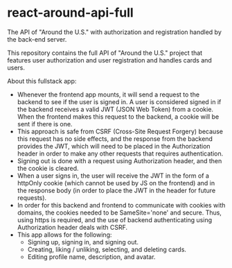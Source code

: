 # react-around-api-full
The API of "Around the U.S." with authorization and registration handled by the back-end server.

This repository contains the full API of "Around the U.S." project that features user authorization and user registration and handles cards and users.

About this fullstack app:
* Whenever the frontend app mounts, it will send a request to the backend to see if the user is signed in. A user is considered signed in if the backend receives a valid JWT (JSON Web Token) from a cookie. When the frontend makes this request to the backend, a cookie will be sent if there is one.
* This approach is safe from CSRF (Cross-Site Request Forgery) because this request has no side effects, and the response from the backend provides the JWT, which will need to be placed in the Authorization header in order to make any other requests that requires authentication.
* Signing out is done with a request using Authorization header, and then the cookie is cleared.
* When a user signs in, the user will receive the JWT in the form of a httpOnly cookie (which cannot be used by JS on the frontend) and in the response body (in order to place the JWT in the header for future requests).
* In order for this backend and frontend to communicate with cookies with domains, the cookies needed to be SameSite='none' and secure. Thus, using https is required, and the use of backend authenticating using Authorization header deals with CSRF.
* This app allows for the following:
  * Signing up, signing in, and signing out.
  * Creating, liking / unliking, selecting, and deleting cards.
  * Editing profile name, description, and avatar.

